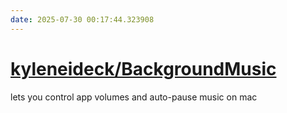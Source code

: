 ```yaml
---
date: 2025-07-30 00:17:44.323908
---
```


# [kyleneideck/BackgroundMusic](https://github.com/kyleneideck/BackgroundMusic)

lets you control app volumes and auto-pause music on mac